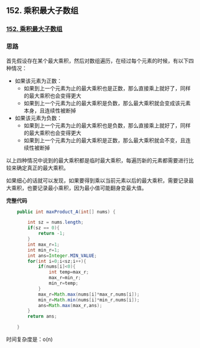 ## 152. 乘积最大子数组

### [152. 乘积最大子数组](https://leetcode-cn.com/problems/maximum-product-subarray/)

### 思路

首先假设存在某个最大乘积，然后对数组遍历，在经过每个元素的时候，有以下四种情况：

- 如果该元素为正数：
  - 如果到上一个元素为止的最大乘积也是正数，那么直接乘上就好了，同样的最大乘积也会变得更大
  - 如果到上一个元素为止的最大乘积是负数，那么最大乘积就会变成该元素本身，且连续性被断掉
- 如果该元素为负数：
  - 如果到上一个元素为止的最大乘积也是负数，那么直接乘上就好了，同样的最大乘积也会变得更大
  - 如果到上一个元素为止的最大乘积是正数，那么最大乘积就会不变，且连续性被断掉

以上四种情况中说到的最大乘积都是临时最大乘积，每遍历新的元素都需要进行比较来确定真正的最大乘积。

如果细心的话就可以发现，如果要得到乘以当前元素以后的最大乘积，需要记录最大乘积，也要记录最小乘积，因为最小值可能翻身变最大值。

**完整代码**

~~~java
    public int maxProduct_A(int[] nums) {

        int sz = nums.length;
        if(sz == 0){
            return -1;
        }
        int max_r=1;
        int min_r=1;
        int ans=Integer.MIN_VALUE;
        for(int i=0;i<sz;i++){
            if(nums[i]<0){
                int temp=max_r;
                max_r=min_r;
                min_r=temp;
            }
            max_r=Math.max(nums[i]*max_r,nums[i]);
            min_r=Math.min(nums[i]*min_r,nums[i]);
            ans=Math.max(max_r,ans);
        }
        return ans;

    }
~~~

时间复杂度是：o(n)